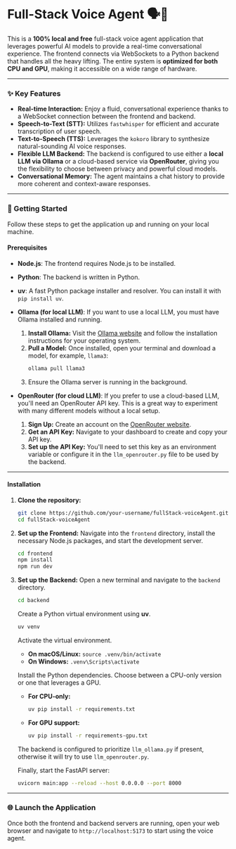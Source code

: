 # Full-Stack Voice Agent 🗣️🤖

This is a **100% local and free** full-stack voice agent application that leverages powerful AI models to provide a real-time conversational experience. The frontend connects via WebSockets to a Python backend that handles all the heavy lifting. The entire system is **optimized for both CPU and GPU**, making it accessible on a wide range of hardware.

-----

### ✨ Key Features

  * **Real-time Interaction:** Enjoy a fluid, conversational experience thanks to a WebSocket connection between the frontend and backend.
  * **Speech-to-Text (STT):** Utilizes `fastwhisper` for efficient and accurate transcription of user speech.
  * **Text-to-Speech (TTS):** Leverages the `kokoro` library to synthesize natural-sounding AI voice responses.
  * **Flexible LLM Backend:** The backend is configured to use either a **local LLM via Ollama** or a cloud-based service via **OpenRouter**, giving you the flexibility to choose between privacy and powerful cloud models.
  * **Conversational Memory:** The agent maintains a chat history to provide more coherent and context-aware responses.

-----

### 🚀 Getting Started

Follow these steps to get the application up and running on your local machine.

#### Prerequisites

  * **Node.js**: The frontend requires Node.js to be installed.

  * **Python**: The backend is written in Python.

  * **uv**: A fast Python package installer and resolver. You can install it with `pip install uv`.

  * **Ollama (for local LLM)**: If you want to use a local LLM, you must have Ollama installed and running.

    1.  **Install Ollama:** Visit the [Ollama website](https://ollama.com/) and follow the installation instructions for your operating system.
    2.  **Pull a Model:** Once installed, open your terminal and download a model, for example, `llama3`:
        ```bash
        ollama pull llama3
        ```
    3.  Ensure the Ollama server is running in the background.

  * **OpenRouter (for cloud LLM)**: If you prefer to use a cloud-based LLM, you'll need an OpenRouter API key. This is a great way to experiment with many different models without a local setup.

    1.  **Sign Up:** Create an account on the [OpenRouter website](https://openrouter.ai/).
    2.  **Get an API Key:** Navigate to your dashboard to create and copy your API key.
    3.  **Set up the API Key:** You'll need to set this key as an environment variable or configure it in the `llm_openrouter.py` file to be used by the backend.

-----

#### Installation

1.  **Clone the repository:**

    ```bash
    git clone https://github.com/your-username/fullStack-voiceAgent.git
    cd fullStack-voiceAgent
    ```

2.  **Set up the Frontend:**
    Navigate into the `frontend` directory, install the necessary Node.js packages, and start the development server.

    ```bash
    cd frontend
    npm install
    npm run dev
    ```

3.  **Set up the Backend:**
    Open a new terminal and navigate to the `backend` directory.

    ```bash
    cd backend
    ```

    Create a Python virtual environment using **uv**.

    ```bash
    uv venv
    ```

    Activate the virtual environment.

      * **On macOS/Linux:** `source .venv/bin/activate`
      * **On Windows:** `.venv\Scripts\activate`

    Install the Python dependencies. Choose between a CPU-only version or one that leverages a GPU.

      * **For CPU-only:**
        ```bash
        uv pip install -r requirements.txt
        ```
      * **For GPU support:**
        ```bash
        uv pip install -r requirements-gpu.txt
        ```

    The backend is configured to prioritize `llm_ollama.py` if present, otherwise it will try to use `llm_openrouter.py`.

    Finally, start the FastAPI server:

    ```bash
    uvicorn main:app --reload --host 0.0.0.0 --port 8000
    ```

-----

### 🌐 Launch the Application

Once both the frontend and backend servers are running, open your web browser and navigate to `http://localhost:5173` to start using the voice agent.
